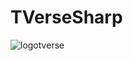 # TVerseSharp

![logotverse](https://github.com/Reyes-gh/TVerseSharp/assets/92784870/f849b132-2827-4e48-be6d-843edd7ed7db)


